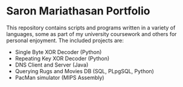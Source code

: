 # Saron Mariathasan Portfolio
This repository contains scripts and programs written in a variety of languages, some as part of my university coursework and others for personal enjoyment. The included projects are:

- Single Byte XOR Decoder (Python)
- Repeating Key XOR Decoder (Python)
- DNS Client and Server (Java)
- Querying Rugs and Movies DB (SQL, PLpgSQL, Python)
- PacMan simulator (MIPS Assembly)

